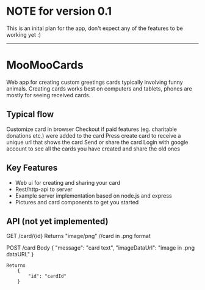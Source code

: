 # NOTE for version 0.1
This is an inital plan for the app, don't expect any of the features to be working yet :)

---

# MooMooCards

Web app for creating custom greetings cards typically involving funny animals. Creating cards works best on computers and tablets, phones are mostly for seeing received cards.

## Typical flow

Customize card in browser
Checkout if paid features (eg. charitable donations etc.) were added to the card
Press create card to receive a unique url that shows the card
Send or share the card
Login with google account to see all the cards you have created and share the old ones

## Key Features

* Web ui for creating and sharing your card
* Rest/http-api to server
* Example server implementation based on node.js and express
* Pictures and card components to get you started

## API (not yet implemented)

GET /card/{id}
	Returns 
		"image/png" //card in .png format

POST /card
	Body
		{
			"message": "card text",
			"imageDataUrl": "image in .png dataURL"
		}

	Returns
		{
			"id": "cardId"
		}

